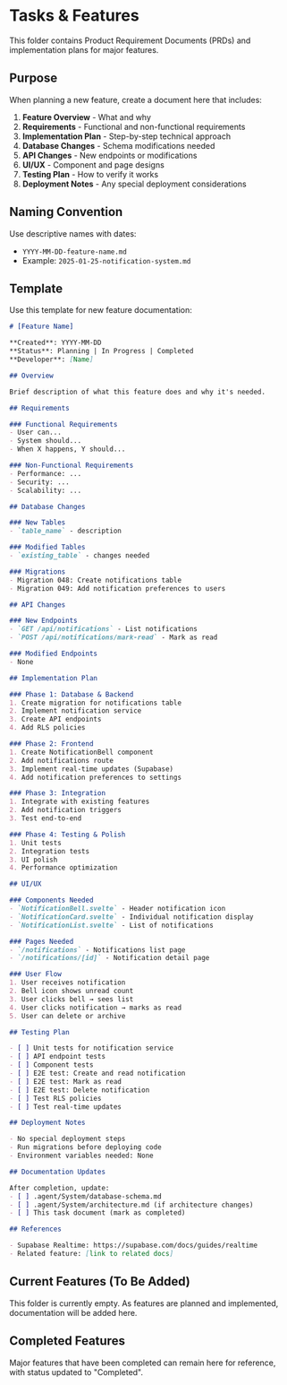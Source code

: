 # Tasks & Features

This folder contains Product Requirement Documents (PRDs) and implementation plans for major features.

## Purpose

When planning a new feature, create a document here that includes:

1. **Feature Overview** - What and why
2. **Requirements** - Functional and non-functional requirements
3. **Implementation Plan** - Step-by-step technical approach
4. **Database Changes** - Schema modifications needed
5. **API Changes** - New endpoints or modifications
6. **UI/UX** - Component and page designs
7. **Testing Plan** - How to verify it works
8. **Deployment Notes** - Any special deployment considerations

## Naming Convention

Use descriptive names with dates:
- `YYYY-MM-DD-feature-name.md`
- Example: `2025-01-25-notification-system.md`

## Template

Use this template for new feature documentation:

```markdown
# [Feature Name]

**Created**: YYYY-MM-DD
**Status**: Planning | In Progress | Completed
**Developer**: [Name]

## Overview

Brief description of what this feature does and why it's needed.

## Requirements

### Functional Requirements
- User can...
- System should...
- When X happens, Y should...

### Non-Functional Requirements
- Performance: ...
- Security: ...
- Scalability: ...

## Database Changes

### New Tables
- `table_name` - description

### Modified Tables
- `existing_table` - changes needed

### Migrations
- Migration 048: Create notifications table
- Migration 049: Add notification preferences to users

## API Changes

### New Endpoints
- `GET /api/notifications` - List notifications
- `POST /api/notifications/mark-read` - Mark as read

### Modified Endpoints
- None

## Implementation Plan

### Phase 1: Database & Backend
1. Create migration for notifications table
2. Implement notification service
3. Create API endpoints
4. Add RLS policies

### Phase 2: Frontend
1. Create NotificationBell component
2. Add notifications route
3. Implement real-time updates (Supabase)
4. Add notification preferences to settings

### Phase 3: Integration
1. Integrate with existing features
2. Add notification triggers
3. Test end-to-end

### Phase 4: Testing & Polish
1. Unit tests
2. Integration tests
3. UI polish
4. Performance optimization

## UI/UX

### Components Needed
- `NotificationBell.svelte` - Header notification icon
- `NotificationCard.svelte` - Individual notification display
- `NotificationList.svelte` - List of notifications

### Pages Needed
- `/notifications` - Notifications list page
- `/notifications/[id]` - Notification detail page

### User Flow
1. User receives notification
2. Bell icon shows unread count
3. User clicks bell → sees list
4. User clicks notification → marks as read
5. User can delete or archive

## Testing Plan

- [ ] Unit tests for notification service
- [ ] API endpoint tests
- [ ] Component tests
- [ ] E2E test: Create and read notification
- [ ] E2E test: Mark as read
- [ ] E2E test: Delete notification
- [ ] Test RLS policies
- [ ] Test real-time updates

## Deployment Notes

- No special deployment steps
- Run migrations before deploying code
- Environment variables needed: None

## Documentation Updates

After completion, update:
- [ ] .agent/System/database-schema.md
- [ ] .agent/System/architecture.md (if architecture changes)
- [ ] This task document (mark as completed)

## References

- Supabase Realtime: https://supabase.com/docs/guides/realtime
- Related feature: [link to related docs]
```

## Current Features (To Be Added)

This folder is currently empty. As features are planned and implemented, documentation will be added here.

## Completed Features

Major features that have been completed can remain here for reference, with status updated to "Completed".
